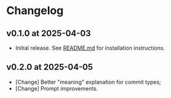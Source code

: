 # Changelog

## v0.1.0 at 2025-04-03

- Initial release. See [README.md](README.md) for installation instructions.

## v0.2.0 at 2025-04-05

- [Change] Better "meaning" explanation for commit types;
- [Change] Prompt improvements.
